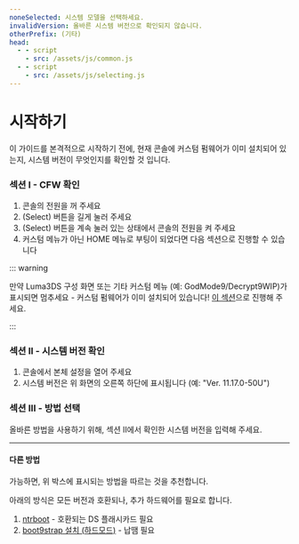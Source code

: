 ```yaml
---
noneSelected: 시스템 모델을 선택하세요.
invalidVersion: 올바른 시스템 버전으로 확인되지 않습니다.
otherPrefix: (기타)
head:
  - - script
    - src: /assets/js/common.js
  - - script
    - src: /assets/js/selecting.js
---
```


# 시작하기

이 가이드를 본격적으로 시작하기 전에, 현재 콘솔에 커스텀 펌웨어가 이미 설치되어 있는지, 시스템 버전이 무엇인지를 확인할 것 입니다.

### 섹션 I - CFW 확인

1. 콘솔의 전원을 꺼 주세요
2. (Select) 버튼을 길게 눌러 주세요
3. (Select) 버튼을 계속 눌러 있는 상태에서 콘솔의 전원을 켜 주세요
4. 커스텀 메뉴가 아닌 HOME 메뉴로 부팅이 되었다면 다음 섹션으로 진행할 수 있습니다

::: warning

만약 Luma3DS 구성 화면 또는 기타 커스텀 메뉴 (예: GodMode9/Decrypt9WIP)가 표시되면 멈추세요 - 커스텀 펌웨어가 이미 설치되어 있습니다! [이 섹션](checking-for-cfw#what-to-do-next)으로 진행해 주세요.

:::

### 섹션 II - 시스템 버전 확인

1. 콘솔에서 본체 설정을 열어 주세요
2. 시스템 버전은 위 화면의 오른쪽 하단에 표시됩니다 (예: "Ver. 11.17.0-50U")

### 섹션 III - 방법 선택

올바른 방법을 사용하기 위해, 섹션 II에서 확인한 시스템 버전을 입력해 주세요.

<!--@include: @/_internal/consoleVersionSelect.html -->

---

#### 다른 방법

가능하면, 위 박스에 표시되는 방법을 따르는 것을 추천합니다.

아래의 방식은 모든 버전과 호환되나, 추가 하드웨어를 필요로 합니다.

1. [ntrboot](ntrboot) - 호환되는 DS 플래시카드 필요
2. [boot9strap 설치 (하드모드)](installing-boot9strap-\(hardmod\)) - 납땜 필요
